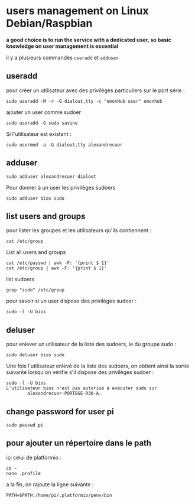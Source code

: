 # users management on Linux Debian/Raspbian

**a good choice is to run the service with a dedicated user, so basic knowledge on user management is essential**

il y a plusieurs commandes  `useradd` et `adduser`

## useradd

pour créer un utilisateur avec des privilèges particuliers sur le port série : 
```
sudo useradd -M -r -G dialout,tty -c "emonHub user" emonhub
```
ajouter un user comme sudoer
```
sudo useradd -G sudo savine
```
Si l'utilisateur est existant : 
```
sudo usermod -a -G dialout,tty alexandrecuer
```
## adduser
```
sudo adduser alexandrecuer dialout
```
Pour donner à un user les privilèges sudoers
```
sudo adduser bios sudo
```
## list users and groups

pour lister les groupes et les utilisateurs qu'ils contiennent :
```
cat /etc/group
```
List all users and groups
```
cat /etc/passwd | awk -F: '{print $ 1}'
cat /etc/group | awk -F: '{print $ 1}'
```
list sudoers
```
grep "sudo" /etc/group
```
pour savoir si un user dispose des privilèges sudoer :
```
sudo -l -U bios
```

## deluser

pour enlever un utilisateur de la liste des sudoers, ie du groupe sudo :
```
sudo deluser bios sudo
```
Une fois l'utilisateur enlevé de la liste des sudoers, on obtient ainsi la sortie suivante lorsqu'on vérifie s'il dispose des privilèges sudoer :
```
sudo -l -U bios
L'utilisateur bios n'est pas autorisé à exécuter sudo sur
        alexandrecuer-PORTEGE-R30-A.
```
## change password for user pi
```
sudo passwd pi
```



## pour ajouter un répertoire dans le path

içi celui de platformio :
```
cd ~
nano .profile
```
a la fin, on rajoute la ligne suivante :

```
PATH=$PATH:/home/pi/.platformio/penv/bin
```
